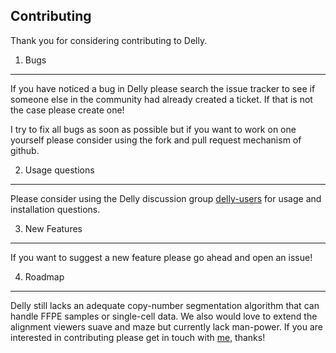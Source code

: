 Contributing
------------

Thank you for considering contributing to Delly.

1. Bugs
-------

If you have noticed a bug in Delly please search the issue tracker to see if someone else in the community had already created a ticket. If that is not the case please create one!

I try to fix all bugs as soon as possible but if you want to work on one yourself please consider using the fork and pull request mechanism of github.


2. Usage questions
------------------

Please consider using the Delly discussion group [delly-users](http://groups.google.com/d/forum/delly-users) for usage and installation questions.


3. New Features
---------------

If you want to suggest a new feature please go ahead and open an issue!


4. Roadmap
----------

Delly still lacks an adequate copy-number segmentation algorithm that can handle FFPE samples or single-cell data. We also would love to extend the alignment viewers
suave and maze but currently lack man-power. If you are interested in contributing please get in touch with <a href="https://www-db.embl.de/EMBLPersonGroup-PersonPicture/MailForm/?recipient=CP-60010497">me</a>, thanks!
